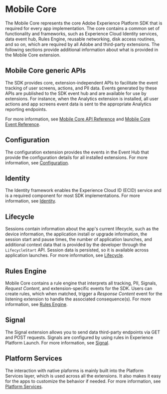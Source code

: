 # Mobile Core

The Mobile Core represents the core Adobe Experience Platform SDK that is required for every app implementation. The core contains a common set of functionality and frameworks, such as Experience Cloud Identity services, data event hub, Rules Engine, reusable networking, disk access routines, and so on, which are required by all Adobe and third-party extensions. The following sections provide additional information about what is provided in the Mobile Core extension.



## Mobile Core generic APIs

The SDK provides core, extension-independent APIs to facilitate the event tracking of user screens, actions, and PII data. Events generated by these APIs are published to the SDK event hub and are available for use by extensions. For instance, when the Analytics extension is installed, all user actions and app screens event data is sent to the appropriate Analytics reporting endpoints.

For more information, see [Mobile Core API Reference](mobile-core-api-reference.md) and [Mobile Core Event Reference](https://github.com/Adobe-Marketing-Cloud/aep-sdks-documentation/tree/32dfc7dd49e725872c6daaff6aaaa4535b9d627e/using-mobile-extensions/mobile-core/mobile-core-event-reference.md).

## Configuration

The configuration extension provides the events in the Event Hub that provide the configuration details for all installed extensions. For more information, see [Configuration](configuration/).

## Identity

The Identity framework enables the Experience Cloud ID \(ECID\) service and is a required component for most SDK implementations. For more information, see [Identity](identity/).

## Lifecycle

Sessions contain information about the app's current lifecycle, such as the device information, the application install or upgrade information, the session start and pause times, the number of application launches, and additional context data that is provided by the developer through the `LifecycleStart` API. Session data is persisted, so it is available across application launches. For more information, see [Lifecycle](lifecycle/).

## Rules Engine

Mobile Core contains a rule engine that interprets all tracking, PII, Signals, _Request Content_, and extension-specific events for the SDK. Users can create rules, which when matched, trigger a _Response Content_ event for the listening extension to handle the associated consequence\(s\). For more information, see [Rules Engine](rules-engine/).

## Signal

The Signal extension allows you to send data third-party endpoints via GET and POST requests. Signals are configured by using rules in Experience Platform Launch. For more information, see [Signal](signals/).

## Platform Services

The interaction with native plaforms is mainly built into the Platform Services layer, which is used across all the extensions. It also makes it easy for the apps to customize the behavior if needed. For more information, see [Platform Services](platform-services.md).